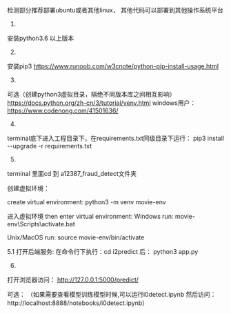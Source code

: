 检测部分推荐部署ubuntu或者其他linux，
其他代码可以部署到其他操作系统平台

1.
安装python3.6 以上版本

2. 
安装pip3 
https://www.runoob.com/w3cnote/python-pip-install-usage.html

3.
可选（创建python3虚拟目录，隔绝不同版本库之间相互影响）
https://docs.python.org/zh-cn/3/tutorial/venv.html
windows用户：https://www.codenong.com/41501636/

4.
terminal底下进入工程目录下，在requirements.txt同级目录下运行：
pip3 install --upgrade -r requirements.txt


5.
terminal 里面cd 到 a12387_fraud_detect文件夹

创建虚拟环境：

create virtual environment:
python3 -m venv  movie-env

进入虚拟环境
then enter virtual environment:
Windows run:
movie-env\Scripts\activate.bat

Unix/MacOS run:
source movie-env/bin/activate

5.1
打开后端服务:
在命令行下执行：cd i2predict 后：
python3 app.py

6.
打开浏览器访问：
http://127.0.0.1:5000/predict/

可选：
（如果需要查看模型训练模型时候,可以运行i0detect.ipynb
然后访问：
http://localhost:8888/notebooks/i0detect.ipynb）








